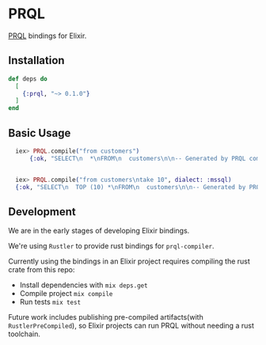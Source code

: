 # PRQL

[PRQL](https://prql-lang.org/) bindings for Elixir.

## Installation

```elixir
def deps do
  [
    {:prql, "~> 0.1.0"}
  ]
end
```

## Basic Usage

```elixir
  iex> PRQL.compile("from customers")
      {:ok, "SELECT\n  *\nFROM\n  customers\n\n-- Generated by PRQL compiler version 0.3.1 (https://prql-lang.org)\n"}


  iex> PRQL.compile("from customers\ntake 10", dialect: :mssql)
  {:ok, "SELECT\n  TOP (10) *\nFROM\n  customers\n\n-- Generated by PRQL compiler version 0.3.1 (https://prql-lang.org)\n"}
```

## Development

We are in the early stages of developing Elixir bindings.

We're using `Rustler` to provide rust bindings for `prql-compiler`.

Currently using the bindings in an Elixir project requires compiling the
rust crate from this repo:

- Install dependencies with `mix deps.get`
- Compile project `mix compile`
- Run tests `mix test`

Future work includes publishing pre-compiled artifacts(with `RustlerPreCompiled`), so Elixir projects can run PRQL without needing a rust toolchain.
